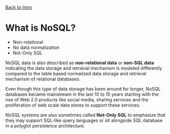 [Back to Intro](./intro.md)

# What is NoSQL?

- Non-relational
- No data normalization
- Not-Only SQL

NoSQL data is also described as **non-relational data** or **non-SQL data** indicating the data storage and retrieval mechanism is modeled differently compared to the table based normalized data storage and retrieval mechanism of relational databases.

Even though this type of data storage has been around for longer, NoSQL databases became mainstream in the last 10 to 15 years starting with the rise of Web 2.0 products like social media, sharing services and the proliferation of web scale data stores to support these services.

NoSQL systems are also sometimes called **Not-Only SQL** to emphasize that they may support SQL-like query languages or sit alongside SQL database in a polyglot persistence architecture.
